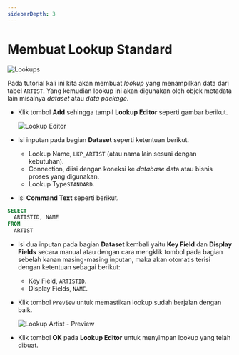 ```yaml
---
sidebarDepth: 3
---
```


# Membuat Lookup Standard

![Lookups](/images/app-lookups.png)

Pada tutorial kali ini kita akan membuat _lookup_ yang menampilkan data dari tabel `ARTIST`. Yang kemudian lookup ini akan digunakan oleh objek metadata lain misalnya _dataset_ atau _data package_.

- Klik tombol **Add** sehingga tampil **Lookup Editor** seperti gambar berikut.

  ![Lookup Editor](/images/app-lookup-editor.png)

- Isi inputan pada bagian **Dataset** seperti ketentuan berikut.

  - Lookup Name, `LKP_ARTIST` (atau nama lain sesuai dengan kebutuhan).
  - Connection, diisi dengan koneksi ke _database_ data atau bisnis proses yang digunakan.
  - Lookup Type`STANDARD`.

- Isi **Command Text** seperti berikut.

```SQL
SELECT
  ARTISTID, NAME
FROM
  ARTIST
```

- Isi dua inputan pada bagian **Dataset** kembali yaitu **Key Field** dan **Display Fields** secara manual atau dengan cara mengklik tombol pada bagian sebelah kanan masing-masing inputan, maka akan otomatis terisi dengan ketentuan sebagai berikut:

  - Key Field, `ARTISTID`.
  - Display Fields, `NAME`.

- Klik tombol `Preview` untuk memastikan lookup sudah berjalan dengan baik.

  ![Lookup Artist - Preview](/images/lkp_artist.png)

- Klik tombol **OK** pada **Lookup Editor** untuk menyimpan lookup yang telah dibuat.
